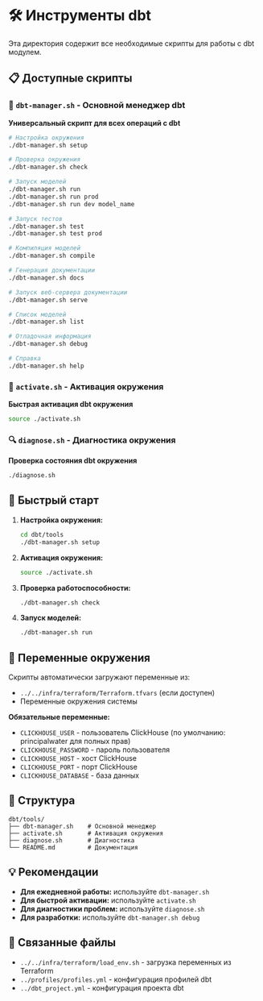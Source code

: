 # 🛠️ Инструменты dbt

Эта директория содержит все необходимые скрипты для работы с dbt модулем.

## 📋 Доступные скрипты

### 🎯 `dbt-manager.sh` - Основной менеджер dbt
**Универсальный скрипт для всех операций с dbt**

```bash
# Настройка окружения
./dbt-manager.sh setup

# Проверка окружения
./dbt-manager.sh check

# Запуск моделей
./dbt-manager.sh run
./dbt-manager.sh run prod
./dbt-manager.sh run dev model_name

# Запуск тестов
./dbt-manager.sh test
./dbt-manager.sh test prod

# Компиляция моделей
./dbt-manager.sh compile

# Генерация документации
./dbt-manager.sh docs

# Запуск веб-сервера документации
./dbt-manager.sh serve

# Список моделей
./dbt-manager.sh list

# Отладочная информация
./dbt-manager.sh debug

# Справка
./dbt-manager.sh help
```

### 🔧 `activate.sh` - Активация окружения
**Быстрая активация dbt окружения**

```bash
source ./activate.sh
```

### 🔍 `diagnose.sh` - Диагностика окружения
**Проверка состояния dbt окружения**

```bash
./diagnose.sh
```

## 🚀 Быстрый старт

1. **Настройка окружения:**
   ```bash
   cd dbt/tools
   ./dbt-manager.sh setup
   ```

2. **Активация окружения:**
   ```bash
   source ./activate.sh
   ```

3. **Проверка работоспособности:**
   ```bash
   ./dbt-manager.sh check
   ```

4. **Запуск моделей:**
   ```bash
   ./dbt-manager.sh run
   ```

## 🔑 Переменные окружения

Скрипты автоматически загружают переменные из:
- `../../infra/terraform/Terraform.tfvars` (если доступен)
- Переменные окружения системы

**Обязательные переменные:**
- `CLICKHOUSE_USER` - пользователь ClickHouse (по умолчанию: principalwater для полных прав)
- `CLICKHOUSE_PASSWORD` - пароль пользователя
- `CLICKHOUSE_HOST` - хост ClickHouse
- `CLICKHOUSE_PORT` - порт ClickHouse
- `CLICKHOUSE_DATABASE` - база данных

## 📁 Структура

```
dbt/tools/
├── dbt-manager.sh    # Основной менеджер
├── activate.sh       # Активация окружения
├── diagnose.sh       # Диагностика
└── README.md         # Документация
```

## 💡 Рекомендации

- **Для ежедневной работы:** используйте `dbt-manager.sh`
- **Для быстрой активации:** используйте `activate.sh`
- **Для диагностики проблем:** используйте `diagnose.sh`
- **Для разработки:** используйте `dbt-manager.sh debug`

## 🔗 Связанные файлы

- `../../infra/terraform/load_env.sh` - загрузка переменных из Terraform
- `../profiles/profiles.yml` - конфигурация профилей dbt
- `../dbt_project.yml` - конфигурация проекта dbt
